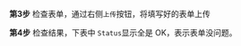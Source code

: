 
**第3步** 检查表单，通过右侧`上传`按钮，将填写好的表单上传    

**第4步** 检查结果，下表中 `Status`显示全是 OK，表示表单没问题。  

<!--
**Step3**. Upload your Excel ( Click `upload` button)    

**Step4**. If `Status` are all OK, Cong, your table is **fine**.   
-->
